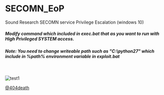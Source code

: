 # SECOMN_EoP
Sound Research SECOMN service Privilege Escalation (windows 10) 

##### Modify command which included in exec.bat that as you want to run with High Privileged SYSTEM access. 
##### Note: You need to change writeable path such as "C:\python27" which include in %path% environment variable in exploit.bat 

<br>

![test1](https://github.com/sailay1996/SECOMN_EoP/blob/master/secomn_eop.jpg)

[@404death](https://twitter.com/404death)
